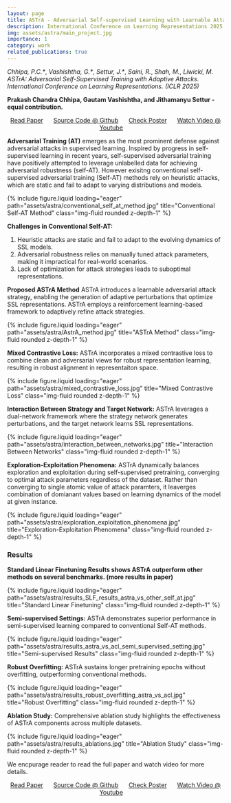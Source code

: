 ```yaml
---
layout: page
title: ASTrA - Adversarial Self-supervised Learning with Learnable Attack Strategy
description: International Conference on Learning Representations 2025
img: assets/astra/main_project.jpg
importance: 1
category: work
related_publications: true
---
```

_Chhipa, P.C.*_, _Vashishtha, G.*_, _Settur, J.*_, _Saini, R._, _Shah, M._, _Liwicki, M._ _ASTrA: Adversarial Self-Supervised Training with Adaptive Attacks. International Conference on Learning Representations. (ICLR 2025)_

**Prakash Chandra Chhipa, Gautam Vashishtha, and Jithamanyu Settur  - equal contribution.**
 
<p align="center">
    <a href="https://openreview.net/forum?id=ZbkqhKbggH&referrer=%5BAuthor%20Console%5D(%2Fgroup%3Fid%3DICLR.cc%2F2025%2FConference%2FAuthors%23your-submissions)" style="margin-right: 20px;">Read Paper</a>
    <a href="https://github.com/prakashchhipa/ASTrA" style="margin-right: 20px;">Source Code @ Github</a>
    <a href="https://iclr.cc/virtual/2025/poster/29209" style="margin-right: 20px;">Check Poster</a>
    <a href="" style="margin-right: 20px;">Watch Video @ Youtube</a>
</p>

**Adversarial Training (AT)** emerges as the most prominent defense against adversarial attacks in supervised learning. Inspired by progress in self-supervised learning in recent years, self-supervised adversarial training have positively attempted to leverage unlabelled data for achieving adversarial robustness (self-AT). However exisitng conventional self-supervised adversarial training (Self-AT) methods rely on heuristic attacks, which are static and fail to adapt to varying distributions and models.

<div class="row">
    <div class="col-sm mt-3 mt-md-0">
        {% include figure.liquid loading="eager" path="assets/astra/conventional_self_at_method.jpg" title="Conventional Self-AT Method" class="img-fluid rounded z-depth-1" %}
    </div>
</div>

**Challenges in Conventional Self-AT:**
1. Heuristic attacks are static and fail to adapt to the evolving dynamics of SSL models.
2. Adversarial robustness relies on manually tuned attack parameters, making it impractical for real-world scenarios.
3. Lack of optimization for attack strategies leads to suboptimal representations.

**Proposed ASTrA Method**
ASTrA introduces a learnable adversarial attack strategy, enabling the generation of adaptive perturbations that optimize SSL representations. ASTrA employs a reinforcement learning-based framework to adaptively refine attack strategies.

<div class="row">
    <div class="col-sm mt-3 mt-md-0">
        {% include figure.liquid loading="eager" path="assets/astra/AstrA_method.jpg" title="ASTrA Method" class="img-fluid rounded z-depth-1" %}
    </div>
</div>

**Mixed Contrastive Loss:** ASTrA incorporates a mixed contrastive loss to combine clean and adversarial views for robust representation learning, resulting in robust alignment in representaiton space.

<div class="row">
    <div class="col-sm mt-3 mt-md-0">
        {% include figure.liquid loading="eager" path="assets/astra/mixed_contrastive_loss.jpg" title="Mixed Contrastive Loss" class="img-fluid rounded z-depth-1" %}
    </div>
</div>

**Interaction Between Strategy and Target Network:** ASTrA leverages a dual-network framework where the strategy network generates perturbations, and the target network learns SSL representations.

<div class="row">
    <div class="col-sm mt-3 mt-md-0">
        {% include figure.liquid loading="eager" path="assets/astra/interaction_between_networks.jpg" title="Interaction Between Networks" class="img-fluid rounded z-depth-1" %}
    </div>
</div>

**Exploration-Exploitation Phenomena:** ASTrA dynamically balances exploration and exploitation during self-supervised pretraining, converging to optimal attack parameters regardless of the dataset. Rather than converging to single atomic value of attack paramters, it leaverges combination of domianant values based on learning dynamics of the model at given instance.

<div class="row">
    <div class="col-sm mt-3 mt-md-0">
        {% include figure.liquid loading="eager" path="assets/astra/exploration_exploitation_phenomena.jpg" title="Exploration-Exploitation Phenomena" class="img-fluid rounded z-depth-1" %}
    </div>
</div>

### Results

**Standard Linear Finetuning Results shows ASTrA outperform other methods on several benchmarks. (more results in paper)**

<div class="row">
    <div class="col-sm mt-3 mt-md-0">
        {% include figure.liquid loading="eager" path="assets/astra/results_SLF_results_astra_vs_other_self_at.jpg" title="Standard Linear Finetuning" class="img-fluid rounded z-depth-1" %}
    </div>
</div>

**Semi-supervised Settings:** ASTrA demonstrates superior performance in semi-supervised learning compared to conventional Self-AT methods.

<div class="row">
    <div class="col-sm mt-3 mt-md-0">
        {% include figure.liquid loading="eager" path="assets/astra/results_astra_vs_acl_semi_supervised_setting.jpg" title="Semi-supervised Results" class="img-fluid rounded z-depth-1" %}
    </div>
</div>

**Robust Overfitting:** ASTrA sustains longer pretraining epochs without overfitting, outperforming conventional methods.

<div class="row">
    <div class="col-sm mt-3 mt-md-0">
        {% include figure.liquid loading="eager" path="assets/astra/results_robust_overfitting_astra_vs_acl.jpg" title="Robust Overfitting" class="img-fluid rounded z-depth-1" %}
    </div>
</div>

**Ablation Study:** Comprehensive ablation study highlights the effectiveness of ASTrA components across multiple datasets.

<div class="row">
    <div class="col-sm mt-3 mt-md-0">
        {% include figure.liquid loading="eager" path="assets/astra/results_ablations.jpg" title="Ablation Study" class="img-fluid rounded z-depth-1" %}
    </div>
</div>

We encpurage reader to read the full paper and watch video for more details.
<p align="center">
    <a href="https://arxiv.org/pdf/2501.02296" style="margin-right: 20px;">Read Paper</a>
    <a href="https://github.com/prakashchhipa/ASTrA" style="margin-right: 20px;">Source Code @ Github</a>
    <a href="" style="margin-right: 20px;">Check Poster</a>
    <a href="" style="margin-right: 20px;">Watch Video @ Youtube</a>
</p>

